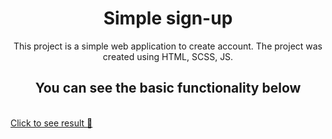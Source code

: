 <h1 align="center">Simple sign-up
</h1>

<p align="center">
This project is a simple web application to create account.
The project was created using HTML, SCSS, JS.
</p>

<h2 align="center">You can see the basic functionality below</h2>
<br/>
<a href="/js-simple-sign-up-24c8c.web.app">Click to see result 👀</a>
